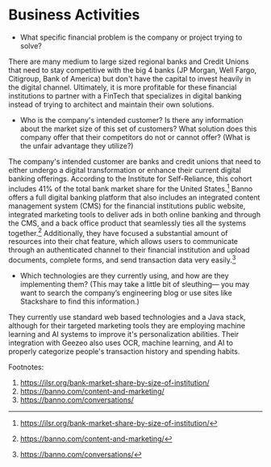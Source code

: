 # Business Activities

* What specific financial problem is the company or project trying to solve?

There are many medium to large sized regional banks and Credit Unions that need to stay competitive with the big 4 banks (JP Morgan, Well Fargo, Citigroup, Bank of America) but don't have the capital to invest heavily in the digital channel. Ultimately, it is more profitable for these financial institutions to partner with a FinTech that specializes in digital banking instead of trying to architect and maintain their own solutions.  

* Who is the company's intended customer?  Is there any information about the market size of this set of customers? What solution does this company offer that their competitors do not or cannot offer? (What is the unfair advantage they utilize?)

The company's intended customer are banks and credit unions that need to either undergo a digital transformation or enhance their current digital banking offerings. According to the Institute for Self-Reliance, this cohort includes 41% of the total bank market share for the United States.[^1] Banno offers a full digital banking platform that also includes an integrated content management system (CMS) for the financial institutions public website, integrated marketing tools to deliver ads in both online banking and through the CMS, and a back office product that seamlessly ties all the systems together.[^2] Additionally, they have focused a substantial amount of resources into their chat feature, which allows users to communicate through an authenticated channel to their financial institution and upload documents, complete forms, and send transaction data very easily.[^3]

* Which technologies are they currently using, and how are they implementing them? (This may take a little bit of sleuthing–– you may want to search the company’s engineering blog or use sites like Stackshare to find this information.)

They currently use standard web based technologies and a Java stack, although for their targeted marketing tools they are employing machine learning and AI systems to improve it's personalization abilities. Their integration with Geezeo also uses OCR, machine learning, and AI to properly categorize people's transaction history and spending habits.

Footnotes:
1. https://ilsr.org/bank-market-share-by-size-of-institution/
2. https://banno.com/content-and-marketing/
3. https://banno.com/conversations/

[^1]:https://ilsr.org/bank-market-share-by-size-of-institution/
[^2]:https://banno.com/content-and-marketing/
[^3]:https://banno.com/conversations/
